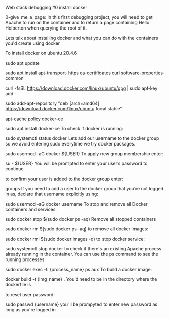 Web stack debugging #0
install docker

0-give_me_a_page:
In this first debugging project, you will need to get Apache to run on the container and to return a page containing Hello Holberton when querying the root of it.

Lets talk about installing docker and what you can do with the containers you'd create using docker

To install docker on ubuntu 20.4.6

sudo apt update

sudo apt install apt-transport-https ca-certificates curl software-properties-common

curl -fsSL https://download.docker.com/linux/ubuntu/gpg | sudo apt-key add -

sudo add-apt-repository "deb [arch=amd64] https://download.docker.com/linux/ubuntu focal stable"

apt-cache policy docker-ce

sudo apt install docker-ce
To check if docker is running:

sudo systemctl status docker
Lets add our username to the docker group so we avoid entering sudo everytime we try docker packages.

sudo usermod -aG docker ${USER}
To apply new group membership enter:

su - ${USER}
You will be prompted to enter your user’s password to continue.

to confirm your user is added to the docker group enter:

groups
If you need to add a user to the docker group that you’re not logged in as, declare that username explicitly using:

sudo usermod -aG docker username
To stop and remove all Docker containers and services:

sudo docker stop $(sudo docker ps -aq)
Remove all stopped containers

sudo docker rm $(sudo docker ps -aq)
to remove all docker images:

sudo docker rmi $(sudo docker images -q)
to stop docker service:

sudo systemctl stop docker
to check if there's an existing Apache process already running in the container. You can use the ps command to see the running processes

sudo docker exec -ti {process_name} ps aux
To build a docker image:

docker build -t {img_name} .
You'd need to be in the directory where the dockerfile is

to reset user password:

sudo passwd {username}
you'll be prompyted to enter new password as long as you're logged in

